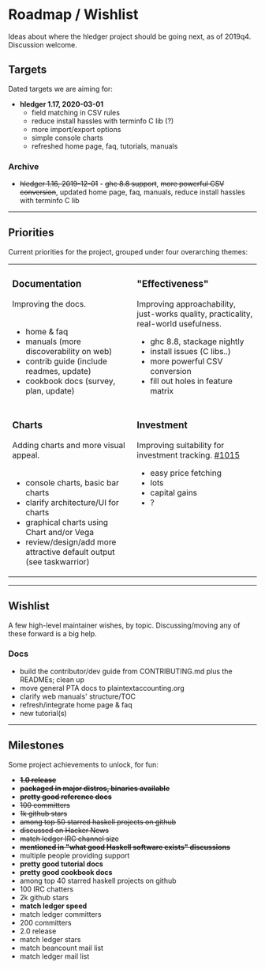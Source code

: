 # Roadmap / Wishlist

Ideas about where the hledger project should be going next, as of 2019q4. 
Discussion welcome.

## Targets

Dated targets we are aiming for:

- **hledger 1.17, 2020-03-01**
  - field matching in CSV rules 
  - reduce install hassles with terminfo C lib (?)
  - more import/export options
  - simple console charts
  - refreshed home page, faq, tutorials, manuals

### Archive

- <s>hledger 1.16, 2019-12-01</s> -
<s>ghc 8.8 support</s>,
<s>more powerful CSV conversion</s>,
updated home page, faq, manuals,
reduce install hassles with terminfo C lib



----

## Priorities

Current priorities for the project, grouped under four overarching themes:

<table>
<tr valign="top">
<td>

### Documentation

Improving the docs.
<br>
<br>

- home & faq
- manuals (more discoverability on web)
- contrib guide (include readmes, update)
- cookbook docs (survey, plan, update)

</td>
<td>

### "Effectiveness"

Improving approachability, just-works quality, practicality, real-world usefulness.

- ghc 8.8, stackage nightly
- install issues (C libs..)
- more powerful CSV conversion
- fill out holes in feature matrix

</td>
</tr>
<tr valign="top">
<td>

### Charts

Adding charts and more visual appeal.
<br>
<br>

- console charts, basic bar charts
- clarify architecture/UI for charts
- graphical charts using Chart and/or Vega
- review/design/add more attractive default output (see taskwarrior)

</td>
<td>

### Investment

Improving suitability for investment tracking.
[#1015](https://github.com/simonmichael/hledger/issues/1015)

- easy price fetching
- lots
- capital gains
- ?

</td>
</tr>
</table>

----

## Wishlist

A few high-level maintainer wishes, by topic. 
Discussing/moving any of these forward is a big help.

### Docs

- build the contributor/dev guide from CONTRIBUTING.md plus the READMEs; clean up
- move general PTA docs to plaintextaccounting.org
- clarify web manuals' structure/TOC
- refresh/integrate home page & faq
- new tutorial(s)

----

## Milestones

Some project achievements to unlock, for fun:

- <s>**1.0 release**</s>
- <s>**packaged in major distros, binaries available**</s>
- <s>**pretty good reference docs**</s>
- <s>100 committers</s>
- <s>1k github stars</s>
- <s>among top 50 starred haskell projects on github</s>
- <s>discussed on Hacker News</s>
- <s>match ledger IRC channel size</s>
- <s>**mentioned in "what good Haskell software exists" discussions**</s>
- multiple people providing support
- **pretty good tutorial docs**
- **pretty good cookbook docs**
- among top 40 starred haskell projects on github
- 100 IRC chatters
- 2k github stars
- **match ledger speed**
- match ledger committers
- 200 committers
- 2.0 release
- match ledger stars
- match beancount mail list
- match ledger mail list
